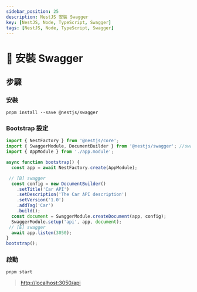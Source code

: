 ```yaml
---
sidebar_position: 25
description: NestJS 安裝 Swagger
key: [NestJS, Node, TypeScript, Swagger]
tags: [NestJS, Node, TypeScript, Swagger]
---
```


# 🐔 安裝 Swagger

## 步驟

### 安裝

```shell
pnpm install --save @nestjs/swagger
```

### Bootstrap 設定

```js
import { NestFactory } from '@nestjs/core';
import { SwaggerModule, DocumentBuilder } from '@nestjs/swagger'; //swagger
import { AppModule } from './app.module';

async function bootstrap() {
  const app = await NestFactory.create(AppModule);

 // [B] swagger
  const config = new DocumentBuilder()
    .setTitle('Car API')
    .setDescription('The Car API description')
    .setVersion('1.0')
    .addTag('Car')
    .build();
  const document = SwaggerModule.createDocument(app, config);
  SwaggerModule.setup('api', app, document);
 // [E] swagger
  await app.listen(3050);
}
bootstrap();
```

### 啟動

```shell
pnpm start
```

> <http://localhost:3050/api>
